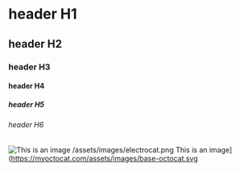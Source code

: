 # header H1
## header H2
### header H3
#### header H4
##### header H5
###### header H6

![This is an image](https://shortest.link/345Y/assets/images/base.png)
/assets/images/electrocat.png
This is an image](https://myoctocat.com/assets/images/base-octocat.svg
